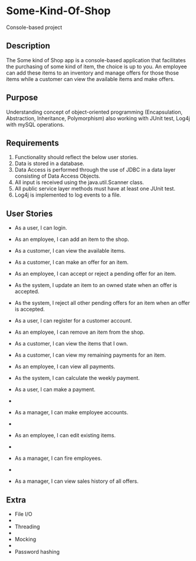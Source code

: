 # Some-Kind-Of-Shop
Console-based project


## Description

   The Some kind of Shop app is a console-based application that facilitates the purchasing of some kind of item, the choice is up to you. 
	An employee can add these items to an inventory and manage offers for those those items while a customer can view the available items and make offers.
	
## Purpose

   Understanding concept of object-oriented programming (Encapsulation, Abstraction, Inheritance, Polymorphism) also working with JUnit test, Log4j with mySQL operations.

## Requirements
1. Functionality should reflect the below user stories.
2. Data is stored in a database.
3. Data Access is performed through the use of JDBC in a data layer consisting of Data Access Objects.
4. All input is received using the java.util.Scanner class.
5. All public service layer methods must have at least one JUnit test.
6. Log4j is implemented to log events to a file.


## User Stories

* As a user, I can login.

* As an employee, I can add an item to the shop.

* As a customer, I can view the available items.

* As a customer, I can make an offer for an item.

* As an employee, I can accept or reject a pending offer for an item.
	
* As the system, I update an item to an owned state when an offer is accepted.

* As the system, I reject all other pending offers for an item when an offer is accepted.

* As a user, I can register for a customer account.

* As an employee, I can remove an item from the shop.

* As a customer, I can view the items that I own.

* As a customer, I can view my remaining payments for an item.

* As an employee, I can view all payments.
	
* As the system, I can calculate the weekly payment.

* As a user, I can make a payment.
* 
* As a manager, I can make employee accounts.
* 
* As an employee, I can edit existing items.
* 
* As a manager, I can fire employees.
* 
* As a manager, I can view sales history of all offers.

## Extra

* File I/O
* 
* Threading
* 
* Mocking
* 
* Password hashing
